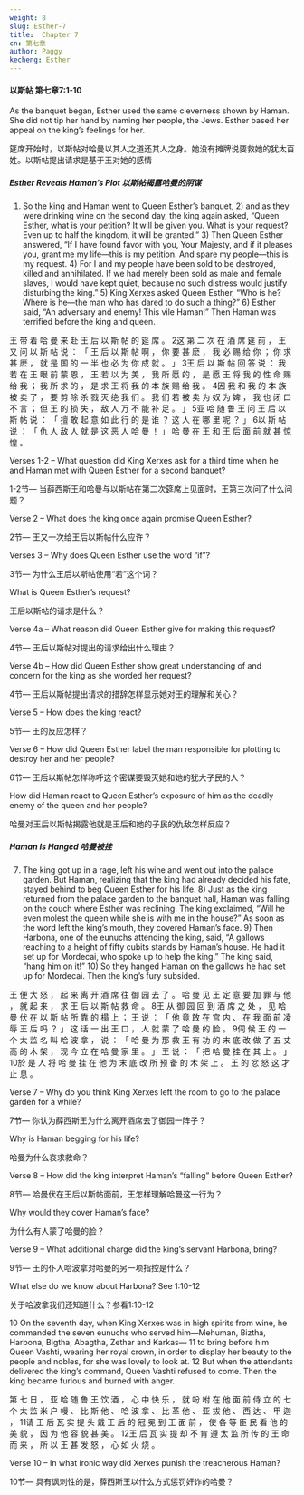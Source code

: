 ```yaml
---
weight: 8
slug: Esther-7
title:  Chapter 7
cn: 第七章
author: Paggy
kecheng: Esther
---
```


#### 以斯帖 第七章7:1-10

As the banquet began, Esther used the same cleverness shown by Haman. She did not tip her hand by naming her people, the Jews. Esther based her appeal on the king’s feelings for her.

筵席开始时，以斯帖对哈曼以其人之道还其人之身。她没有摊牌说要救她的犹太百姓。以斯帖提出请求是基于王对她的感情

##### Esther Reveals Haman’s Plot 以斯帖揭露哈曼的阴谋

1) So the king and Haman went to Queen Esther’s banquet, 2) and as they were drinking wine on the second day, the king again asked, “Queen Esther, what is your petition? It will be given you. What is your request? Even up to half the kingdom, it will be granted.” 3) Then Queen Esther answered, “If I have found favor with you, Your Majesty, and if it pleases you, grant me my life—this is my petition. And spare my people—this is my request. 4) For I and my people have been sold to be destroyed, killed and annihilated. If we had merely been sold as male and female slaves, I would have kept quiet, because no such distress would justify disturbing the king.” 5) King Xerxes asked Queen Esther, “Who is he? Where is he—the man who has dared to do such a thing?” 6) Esther said, “An adversary and enemy! This vile Haman!” Then Haman was terrified before the king and queen. 

王 带 着 哈 曼 来 赴 王 后 以 斯 帖 的 筵 席 。 2这 第 二 次 在 酒 席 筵 前 ， 王 又 问 以 斯 帖 说 ： 「 王 后 以 斯 帖 啊 ， 你 要 甚 麽 ， 我 必 赐 给 你 ； 你 求 甚 麽 ， 就 是 国 的 一 半 也 必 为 你 成 就 。 」 3王 后 以 斯 帖 回 答 说 ： 我 若 在 王 眼 前 蒙 恩 ， 王 若 以 为 美 ， 我 所 愿 的 ， 是 愿 王 将 我 的 性 命 赐 给 我 ； 我 所 求 的 ， 是 求 王 将 我 的 本 族 赐 给 我 。 4因 我 和 我 的 本 族 被 卖 了 ， 要 剪 除 杀 戮 灭 绝 我 们 。 我 们 若 被 卖 为 奴 为 婢 ， 我 也 闭 口 不 言 ； 但 王 的 损 失 ， 敌 人 万 不 能 补 足 。 」 5亚 哈 随 鲁 王 问 王 后 以 斯 帖 说 ： 「 擅 敢 起 意 如 此 行 的 是 谁 ？ 这 人 在 哪 里 呢 ？ 」 6以 斯 帖 说 ： 「 仇 人 敌 人 就 是 这 恶 人 哈 曼 ！ 」 哈 曼 在 王 和 王 后 面 前 就 甚 惊 惶 。

Verses 1-2 – What question did King Xerxes ask for a third time when he 	and Haman met with Queen Esther for a second banquet?

1-2节— 当薛西斯王和哈曼与以斯帖在第二次筵席上见面时，王第三次问了什么问题？

Verse 2 – What does the king once again promise Queen Esther?

2节— 王又一次给王后以斯帖什么应许？

Verses 3 – Why does Queen Esther use the word “if”?

3节— 为什么王后以斯帖使用“若”这个词？

What is Queen Esther’s request?

王后以斯帖的请求是什么？

Verse 4a – What reason did Queen Esther give for making this request?


4节— 王后以斯帖对提出的请求给出什么理由？

Verse 4b – How did Queen Esther show great understanding of and 	concern for the king as she worded her request?

4节— 王后以斯帖提出请求的措辞怎样显示她对王的理解和关心？

Verse 5 – How does the king react?

5节— 王的反应怎样？

Verse 6 – How did Queen Esther label the man responsible for plotting to		 destroy her and her people?

6节— 王后以斯帖怎样称呼这个密谋要毁灭她和她的犹大子民的人？
 

How did Haman react to Queen Esther’s exposure of him as the 	deadly enemy of the queen and her people?

哈曼对王后以斯帖揭露他就是王后和她的子民的仇敌怎样反应？
               
##### Haman Is Hanged 哈曼被挂

7) The king got up in a rage, left his wine and went out into the palace garden. But Haman, realizing that the king had already decided his fate, stayed behind to beg Queen Esther for his life. 8) Just as the king returned from the palace garden to the banquet hall, Haman was falling on the couch where Esther was reclining. The king exclaimed, “Will he even molest the queen while she is with me in the house?” As soon as the word left the king’s mouth, they covered Haman’s face. 9) Then Harbona, one of the eunuchs attending the king, said, “A gallows reaching to a height of fifty cubits stands by Haman’s house. He had it set up for Mordecai, who spoke up to help the king.” The king said, “hang him on it!” 10) So they hanged Haman on the gallows he had set up for Mordecai. Then the king’s fury subsided. 

王 便 大 怒 ， 起 来 离 开 酒 席 往 御 园 去 了 。 哈 曼 见 王 定 意 要 加 罪 与 他 ， 就 起 来 ， 求 王 后 以 斯 帖 救 命 。 8王 从 御 园 回 到 酒 席 之 处 ， 见 哈 曼 伏 在 以 斯 帖 所 靠 的 榻 上 ； 王 说 ： 「 他 竟 敢 在 宫 内 、 在 我 面 前 凌 辱 王 后 吗 ？ 」 这 话 一 出 王 口 ， 人 就 蒙 了 哈 曼 的 脸 。 9伺 候 王 的 一 个 太 监 名 叫 哈 波 拿 ， 说 ： 「 哈 曼 为 那 救 王 有 功 的 末 底 改 做 了 五 丈 高 的 木 架 ， 现 今 立 在 哈 曼 家 里 。 」 王 说 ： 「 把 哈 曼 挂 在 其 上 。 」 10於 是 人 将 哈 曼 挂 在 他 为 末 底 改 所 预 备 的 木 架 上 。 王 的 忿 怒 这 才 止 息 。

Verse 7 – Why do you think King Xerxes left the room to go to the palace 			garden for a while? 

7节— 你认为薛西斯王为什么离开酒席去了御园一阵子？

Why is Haman begging for his life?

哈曼为什么哀求救命？

Verse 8 – How did the king interpret Haman’s “falling” before Queen 			Esther?

8节— 哈曼伏在王后以斯帖面前，王怎样理解哈曼这一行为？

Why would they cover Haman’s face?

为什么有人蒙了哈曼的脸？

Verse 9 – What additional charge did the king’s servant Harbona, bring?

9节—  王的仆人哈波拿对哈曼的另一项指控是什么？

What else do we know about Harbona? See 1:10-12

关于哈波拿我们还知道什么？参看1:10-12

10 On the seventh day, when King Xerxes was in high spirits from wine, he commanded the seven eunuchs who served him—Mehuman, Biztha, Harbona, Bigtha, Abagtha, Zethar and Karkas— 11 to bring before him Queen Vashti, wearing her royal crown, in order to display her beauty to the people and nobles, for she was lovely to look at. 12 But when the attendants delivered the king’s command, Queen Vashti refused to come. Then the king became furious and burned with anger. 

第 七 日 ， 亚 哈 随 鲁 王 饮 酒 ， 心 中 快 乐 ， 就 吩 咐 在 他 面 前 侍 立 的 七 个 太 监 米 户 幔 、 比 斯 他 、 哈 波 拿 、 比 革 他 、 亚 拔 他 、 西 达 、 甲 迦 ， 11请 王 后 瓦 实 提 头 戴 王 后 的 冠 冕 到 王 面 前 ， 使 各 等 臣 民 看 他 的 美 貌 ， 因 为 他 容 貌 甚 美 。 12王 后 瓦 实 提 却 不 肯 遵 太 监 所 传 的 王 命 而 来 ， 所 以 王 甚 发 怒 ， 心 如 火 烧 。

Verse 10 – In what ironic way did Xerxes punish the treacherous Haman?

10节— 具有讽刺性的是，薛西斯王以什么方式惩罚奸诈的哈曼？
